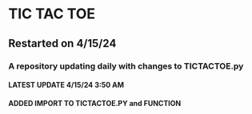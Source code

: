 # TIC TAC TOE

## Restarted on 4/15/24 

### A repository updating daily with changes to TICTACTOE.py

#### LATEST UPDATE 4/15/24 3:50 AM

#### ADDED IMPORT TO TICTACTOE.PY and FUNCTION